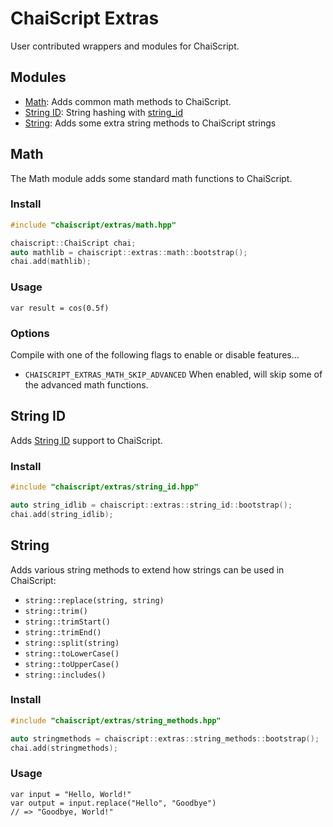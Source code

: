 # ChaiScript Extras

User contributed wrappers and modules for ChaiScript.

## Modules

- [Math](#math): Adds common math methods to ChaiScript.
- [String ID](#string-id): String hashing with [string_id](https://github.com/foonathan/string_id)
- [String](#string): Adds some extra string methods to ChaiScript strings

## Math

The Math module adds some standard math functions to ChaiScript.

### Install
``` cpp
#include "chaiscript/extras/math.hpp"
```
``` cpp
chaiscript::ChaiScript chai;
auto mathlib = chaiscript::extras::math::bootstrap();
chai.add(mathlib);
```

### Usage

``` chaiscript
var result = cos(0.5f)
```

### Options

Compile with one of the following flags to enable or disable features...
- `CHAISCRIPT_EXTRAS_MATH_SKIP_ADVANCED` When enabled, will skip some of the advanced math functions.

## String ID

Adds [String ID](https://github.com/foonathan/string_id) support to ChaiScript.

### Install

``` cpp
#include "chaiscript/extras/string_id.hpp"
```

``` cpp
auto string_idlib = chaiscript::extras::string_id::bootstrap();
chai.add(string_idlib);
```

## String

Adds various string methods to extend how strings can be used in ChaiScript:
- `string::replace(string, string)`
- `string::trim()`
- `string::trimStart()`
- `string::trimEnd()`
- `string::split(string)`
- `string::toLowerCase()`
- `string::toUpperCase()`
- `string::includes()`

### Install

``` cpp
#include "chaiscript/extras/string_methods.hpp"
```

``` cpp
auto stringmethods = chaiscript::extras::string_methods::bootstrap();
chai.add(stringmethods);
```

### Usage

``` chaiscript
var input = "Hello, World!"
var output = input.replace("Hello", "Goodbye")
// => "Goodbye, World!"
```
